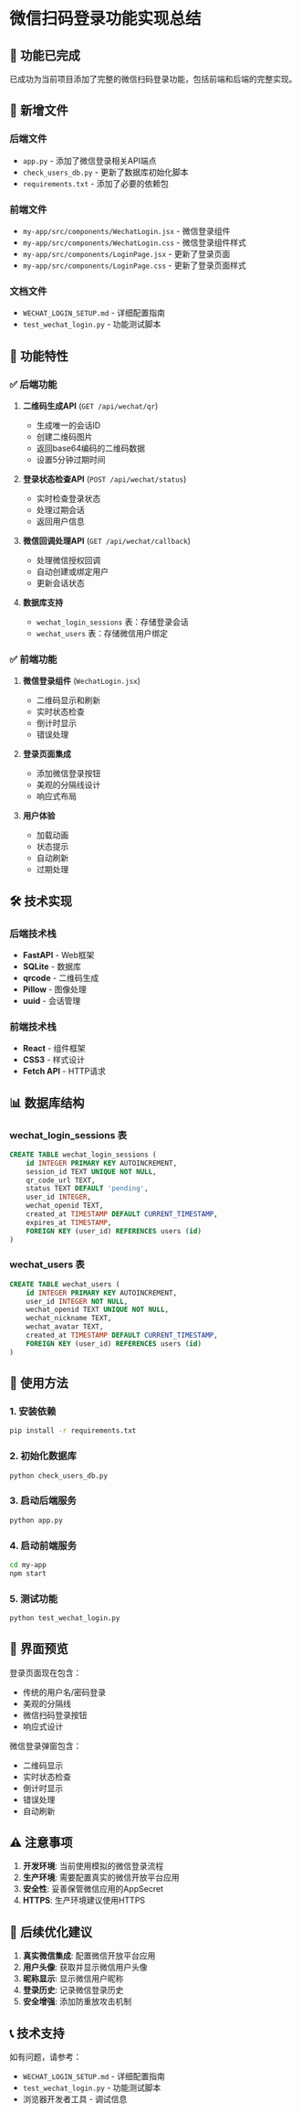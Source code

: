 # 微信扫码登录功能实现总结

## 🎉 功能已完成

已成功为当前项目添加了完整的微信扫码登录功能，包括前端和后端的完整实现。

## 📁 新增文件

### 后端文件
- `app.py` - 添加了微信登录相关API端点
- `check_users_db.py` - 更新了数据库初始化脚本
- `requirements.txt` - 添加了必要的依赖包

### 前端文件
- `my-app/src/components/WechatLogin.jsx` - 微信登录组件
- `my-app/src/components/WechatLogin.css` - 微信登录组件样式
- `my-app/src/components/LoginPage.jsx` - 更新了登录页面
- `my-app/src/components/LoginPage.css` - 更新了登录页面样式

### 文档文件
- `WECHAT_LOGIN_SETUP.md` - 详细配置指南
- `test_wechat_login.py` - 功能测试脚本

## 🚀 功能特性

### ✅ 后端功能
1. **二维码生成API** (`GET /api/wechat/qr`)
   - 生成唯一的会话ID
   - 创建二维码图片
   - 返回base64编码的二维码数据
   - 设置5分钟过期时间

2. **登录状态检查API** (`POST /api/wechat/status`)
   - 实时检查登录状态
   - 处理过期会话
   - 返回用户信息

3. **微信回调处理API** (`GET /api/wechat/callback`)
   - 处理微信授权回调
   - 自动创建或绑定用户
   - 更新会话状态

4. **数据库支持**
   - `wechat_login_sessions` 表：存储登录会话
   - `wechat_users` 表：存储微信用户绑定

### ✅ 前端功能
1. **微信登录组件** (`WechatLogin.jsx`)
   - 二维码显示和刷新
   - 实时状态检查
   - 倒计时显示
   - 错误处理

2. **登录页面集成**
   - 添加微信登录按钮
   - 美观的分隔线设计
   - 响应式布局

3. **用户体验**
   - 加载动画
   - 状态提示
   - 自动刷新
   - 过期处理

## 🛠 技术实现

### 后端技术栈
- **FastAPI** - Web框架
- **SQLite** - 数据库
- **qrcode** - 二维码生成
- **Pillow** - 图像处理
- **uuid** - 会话管理

### 前端技术栈
- **React** - 组件框架
- **CSS3** - 样式设计
- **Fetch API** - HTTP请求

## 📊 数据库结构

### wechat_login_sessions 表
```sql
CREATE TABLE wechat_login_sessions (
    id INTEGER PRIMARY KEY AUTOINCREMENT,
    session_id TEXT UNIQUE NOT NULL,
    qr_code_url TEXT,
    status TEXT DEFAULT 'pending',
    user_id INTEGER,
    wechat_openid TEXT,
    created_at TIMESTAMP DEFAULT CURRENT_TIMESTAMP,
    expires_at TIMESTAMP,
    FOREIGN KEY (user_id) REFERENCES users (id)
)
```

### wechat_users 表
```sql
CREATE TABLE wechat_users (
    id INTEGER PRIMARY KEY AUTOINCREMENT,
    user_id INTEGER NOT NULL,
    wechat_openid TEXT UNIQUE NOT NULL,
    wechat_nickname TEXT,
    wechat_avatar TEXT,
    created_at TIMESTAMP DEFAULT CURRENT_TIMESTAMP,
    FOREIGN KEY (user_id) REFERENCES users (id)
)
```

## 🔧 使用方法

### 1. 安装依赖
```bash
pip install -r requirements.txt
```

### 2. 初始化数据库
```bash
python check_users_db.py
```

### 3. 启动后端服务
```bash
python app.py
```

### 4. 启动前端服务
```bash
cd my-app
npm start
```

### 5. 测试功能
```bash
python test_wechat_login.py
```

## 🎨 界面预览

登录页面现在包含：
- 传统的用户名/密码登录
- 美观的分隔线
- 微信扫码登录按钮
- 响应式设计

微信登录弹窗包含：
- 二维码显示
- 实时状态检查
- 倒计时显示
- 错误处理
- 自动刷新

## ⚠️ 注意事项

1. **开发环境**: 当前使用模拟的微信登录流程
2. **生产环境**: 需要配置真实的微信开放平台应用
3. **安全性**: 妥善保管微信应用的AppSecret
4. **HTTPS**: 生产环境建议使用HTTPS

## 🔮 后续优化建议

1. **真实微信集成**: 配置微信开放平台应用
2. **用户头像**: 获取并显示微信用户头像
3. **昵称显示**: 显示微信用户昵称
4. **登录历史**: 记录微信登录历史
5. **安全增强**: 添加防重放攻击机制

## 📞 技术支持

如有问题，请参考：
- `WECHAT_LOGIN_SETUP.md` - 详细配置指南
- `test_wechat_login.py` - 功能测试脚本
- 浏览器开发者工具 - 调试信息
